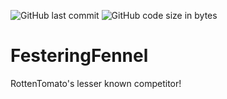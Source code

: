![GitHub last commit](https://img.shields.io/github/last-commit/WesleyEspinoza/FesteringFennel.svg)
![GitHub code size in bytes](https://img.shields.io/github/languages/code-size/WesleyEspinoza/FesteringFennel.svg?style=popout-square)

# FesteringFennel
RottenTomato's lesser known competitor!
